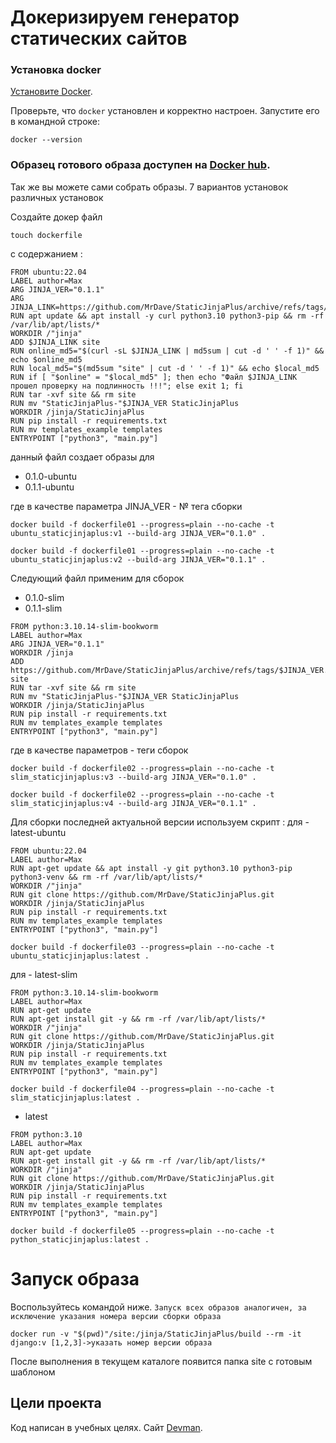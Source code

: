 # Докеризируем генератор статических сайтов 

### Установка docker

[Установите Docker](https://docs.docker.com/engine/install/ubuntu/).

Проверьте, что `docker` установлен и корректно настроен. Запустите его в командной строке:
```shell
docker --version
```

### Образец готового образа доступен на [Docker hub](https://hub.docker.com/r/zatomis/static-jinja-plus).
Так же вы можете сами собрать образы.
7 вариантов установок различных установок

Создайте докер файл
```shell
touch dockerfile
```
с содержанием :
```
FROM ubuntu:22.04
LABEL author=Max
ARG JINJA_VER="0.1.1"
ARG JINJA_LINK=https://github.com/MrDave/StaticJinjaPlus/archive/refs/tags/$JINJA_VER.tar.gz
RUN apt update && apt install -y curl python3.10 python3-pip && rm -rf /var/lib/apt/lists/*
WORKDIR /"jinja"
ADD $JINJA_LINK site
RUN online_md5="$(curl -sL $JINJA_LINK | md5sum | cut -d ' ' -f 1)" && echo $online_md5
RUN local_md5="$(md5sum "site" | cut -d ' ' -f 1)" && echo $local_md5
RUN if [ "$online" = "$local_md5" ]; then echo "Файл $JINJA_LINK прошел проверку на подлинность !!!"; else exit 1; fi
RUN tar -xvf site && rm site
RUN mv "StaticJinjaPlus-"$JINJA_VER StaticJinjaPlus 
WORKDIR /jinja/StaticJinjaPlus
RUN pip install -r requirements.txt
RUN mv templates_example templates 
ENTRYPOINT ["python3", "main.py"]
```
данный файл создает образы для 
- 0.1.0-ubuntu
- 0.1.1-ubuntu

где в качестве параметрa JINJA_VER - № тега сборки 

```shell
docker build -f dockerfile01 --progress=plain --no-cache -t ubuntu_staticjinjaplus:v1 --build-arg JINJA_VER="0.1.0" .
```

```shell
docker build -f dockerfile01 --progress=plain --no-cache -t ubuntu_staticjinjaplus:v2 --build-arg JINJA_VER="0.1.1" .
```

Следующий файл применим для сборок
- 0.1.0-slim
- 0.1.1-slim

```
FROM python:3.10.14-slim-bookworm
LABEL author=Max
ARG JINJA_VER="0.1.1"
WORKDIR /jinja
ADD https://github.com/MrDave/StaticJinjaPlus/archive/refs/tags/$JINJA_VER.tar.gz site
RUN tar -xvf site && rm site
RUN mv "StaticJinjaPlus-"$JINJA_VER StaticJinjaPlus 
WORKDIR /jinja/StaticJinjaPlus
RUN pip install -r requirements.txt
RUN mv templates_example templates 
ENTRYPOINT ["python3", "main.py"]
```
где в качестве параметров - теги сборок 
```shell
docker build -f dockerfile02 --progress=plain --no-cache -t slim_staticjinjaplus:v3 --build-arg JINJA_VER="0.1.0" .
```
```shell
docker build -f dockerfile02 --progress=plain --no-cache -t slim_staticjinjaplus:v4 --build-arg JINJA_VER="0.1.1" .
```

Для сборки последней актуальной версии используем скрипт :
для - latest-ubuntu
```
FROM ubuntu:22.04
LABEL author=Max
RUN apt-get update && apt install -y git python3.10 python3-pip python3-venv && rm -rf /var/lib/apt/lists/*
WORKDIR /"jinja"
RUN git clone https://github.com/MrDave/StaticJinjaPlus.git
WORKDIR /jinja/StaticJinjaPlus
RUN pip install -r requirements.txt
RUN mv templates_example templates 
ENTRYPOINT ["python3", "main.py"]
```

```shell
docker build -f dockerfile03 --progress=plain --no-cache -t ubuntu_staticjinjaplus:latest .
```

для - latest-slim
```
FROM python:3.10.14-slim-bookworm
LABEL author=Max
RUN apt-get update
RUN apt-get install git -y && rm -rf /var/lib/apt/lists/*
WORKDIR /"jinja"
RUN git clone https://github.com/MrDave/StaticJinjaPlus.git
WORKDIR /jinja/StaticJinjaPlus
RUN pip install -r requirements.txt
RUN mv templates_example templates 
ENTRYPOINT ["python3", "main.py"]
```

```shell
docker build -f dockerfile04 --progress=plain --no-cache -t slim_staticjinjaplus:latest .
```

- latest
```
FROM python:3.10
LABEL author=Max
RUN apt-get update
RUN apt-get install git -y && rm -rf /var/lib/apt/lists/*
WORKDIR /"jinja"
RUN git clone https://github.com/MrDave/StaticJinjaPlus.git
WORKDIR /jinja/StaticJinjaPlus
RUN pip install -r requirements.txt
RUN mv templates_example templates 
ENTRYPOINT ["python3", "main.py"]
```
```shell
docker build -f dockerfile05 --progress=plain --no-cache -t python_staticjinjaplus:latest .
```

# Запуск образа
Воспользуйтесь командой ниже. `Запуск всех образов аналогичен, за исключение указания номера версии сборки образа`
```shell
docker run -v "$(pwd)"/site:/jinja/StaticJinjaPlus/build --rm -it django:v [1,2,3]->указать номер версии образа
```
После выполнения в текущем каталоге появится папка site с готовым шаблоном 


## Цели проекта

Код написан в учебных целях. Cайт [Devman](https://dvmn.org). 
